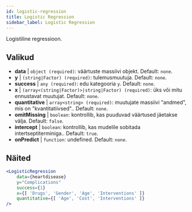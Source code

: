 ```yaml
---
id: logistic-regression
title: Logistic Regression
sidebar_label: Logistic Regression
---
```


Logistiline regressioon.

## Valikud

* __data__ | `object (required)`: väärtuste massiivi objekt. Default: `none`.
* __y__ | `(string|Factor) (required)`: tulemusmuutuja. Default: `none`.
* __success__ | `any (required)`: edu kategooria `y`. Default: `none`.
* __x__ | `(array<(string|Factor)>|string|Factor) (required)`: üks või mitu ennustavat muutujat. Default: `none`.
* __quantitative__ | `array<string> (required)`: muutujate massiivi "andmed", mis on "kvantitatiivsed".. Default: `none`.
* __omitMissing__ | `boolean`: kontrollib, kas puuduvad väärtused jäetakse välja. Default: `false`.
* __intercept__ | `boolean`: kontrollib, kas mudelile sobitada intertseptiterminiga.. Default: `true`.
* __onPredict__ | `function`: undefined. Default: `none`.


## Näited

```jsx live
<LogisticRegression 
    data={heartdisease} 
    y="Complications"
    success={1}
    x={[ 'Drugs', 'Gender', 'Age', 'Interventions' ]}
    quantitative={[ 'Age', 'Cost', 'Interventions' ]}
/>
```

